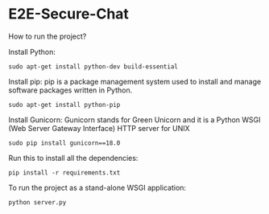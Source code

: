 # E2E-Secure-Chat
How to run the project?

Install Python:
```
sudo apt-get install python-dev build-essential
```
Install pip:
pip is a package management system used to install and manage software packages written in Python.
```
sudo apt-get install python-pip
```
Install Gunicorn:
Gunicorn stands for Green Unicorn and it is a Python WSGI (Web Server Gateway Interface) HTTP server for UNIX
```
sudo pip install gunicorn==18.0
```
Run this to install all the dependencies:
```
pip install -r requirements.txt
```
To run the project as a stand-alone WSGI application:
```
python server.py
```
